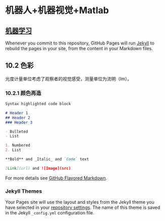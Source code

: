 # 机器人+机器视觉+Matlab

## [机器学习](https://github.com/GXUer/GXUer.github.io/blob/master/%E6%9C%BA%E5%99%A8%E5%AD%A6%E4%B9%A0.md) 

Whenever you commit to this repository, GitHub Pages will run [Jekyll](https://jekyllrb.com/) to rebuild the pages in your site, from the content in your Markdown files.

## 10.2 色彩

光度计量单位考虑了观察者的视觉感受，测量单位为流明（lm）。

### 10.2.1 颜色再造

```markdown
Syntax highlighted code block

# Header 1
## Header 2
### Header 3

- Bulleted
- List

1. Numbered
2. List

**Bold** and _Italic_ and `Code` text

[Link](url) and ![Image](src)
```

For more details see [GitHub Flavored Markdown](https://guides.github.com/features/mastering-markdown/).

### Jekyll Themes

Your Pages site will use the layout and styles from the Jekyll theme you have selected in your [repository settings](https://github.com/WYGGXUer/WYGGXUer.github.io/settings). The name of this theme is saved in the Jekyll `_config.yml` configuration file.

